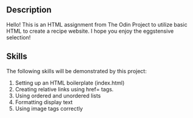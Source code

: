 <body>
  
<h2>Description</h2>
  <p>Hello! This is an HTML assignment from The Odin Project to utilize basic HTML to create a recipe website. I hope you enjoy the eggstensive selection!</p>

<h2>Skills</h2>
  <p>The following skills will be demonstrated by this project:</p>
  <ol>
    <li>Setting up an HTML boilerplate (index.html)</li>
    <li>Creating relative links using href= tags.</li>
    <li>Using ordered and unordered lists</li>
    <li>Formatting display text</li>
    <li>Using image tags correctly</li>
</body>
